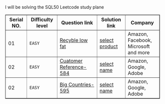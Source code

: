 I will be solving the SQL50 Leetcode study plane


<table border="1">
  <tr>
    <th>Serial NO.</th>
    <th>Difficulty level</th>
    <th>Question link</th>
    <th>Solution link</th>
    <th>Company</th>
  </tr>
  <tr>
    <td>01</td>
    <td><code>EASY</code></td>
    <td><a href="https://leetcode.com/problems/recyclable-and-low-fat-products/?envType=study-plan-v2&envId=top-sql-50">Recyble low fat</a></td>
    <td><a href="https://github.com/taybabusra/SQL50/blob/main/Day1/select.sql">select product</a></td>
    <td>Amazon,<br>
        Facebook,<br>
        Microsoft and more</td>
  </tr>
  <tr>
    <td>02</td>
    <td><code>EASY</code></td>
    <td><a href="https://leetcode.com/problems/find-customer-referee/description/?envType=study-plan-v2&envId=top-sql-50">Cuatomer Reference-584</a></td>
    <td><a href="https://github.com/taybabusra/SQL50/blob/main/Day2/referee.sql">select name </a></td>
    <td>Amazon,<br>
       Google,<br>
       Adobe</td>
  </tr>
    <tr>
    <td>02</td>
    <td><code>EASY</code></td>
    <td><a href="https://leetcode.com/problems/big-countries/description/?envType=study-plan-v2&envId=top-sql-50">Big Countries-595</a></td>
    <td><a href="https://github.com/taybabusra/SQL50/blob/main/Day2/referee.sql">select name </a></td>
    <td>Amazon,<br>
       Google,<br>
       Adobe</td>
  </tr>
</table>
